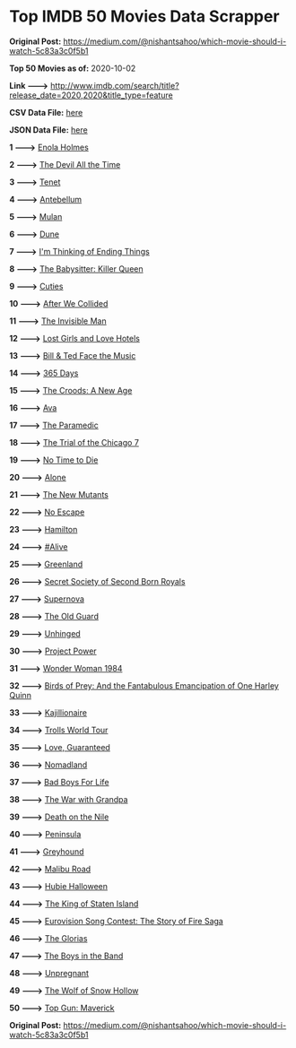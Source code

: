 # Top IMDB 50 Movies Data Scrapper

**Original Post:** https://medium.com/@nishantsahoo/which-movie-should-i-watch-5c83a3c0f5b1

**Top 50 Movies as of:** 2020-10-02

**Link --->** http://www.imdb.com/search/title?release_date=2020,2020&title_type=feature

**CSV Data File:** [here](/Data/data.csv)

**JSON Data File:** [here](/Data/data.json)

**1 --->** [Enola Holmes](https://www.imdb.com/title/tt7846844/?ref_=adv_li_tt)

**2 --->** [The Devil All the Time](https://www.imdb.com/title/tt7395114/?ref_=adv_li_tt)

**3 --->** [Tenet](https://www.imdb.com/title/tt6723592/?ref_=adv_li_tt)

**4 --->** [Antebellum](https://www.imdb.com/title/tt10065694/?ref_=adv_li_tt)

**5 --->** [Mulan](https://www.imdb.com/title/tt4566758/?ref_=adv_li_tt)

**6 --->** [Dune](https://www.imdb.com/title/tt1160419/?ref_=adv_li_tt)

**7 --->** [I'm Thinking of Ending Things](https://www.imdb.com/title/tt7939766/?ref_=adv_li_tt)

**8 --->** [The Babysitter: Killer Queen](https://www.imdb.com/title/tt11024272/?ref_=adv_li_tt)

**9 --->** [Cuties](https://www.imdb.com/title/tt9196192/?ref_=adv_li_tt)

**10 --->** [After We Collided](https://www.imdb.com/title/tt10362466/?ref_=adv_li_tt)

**11 --->** [The Invisible Man](https://www.imdb.com/title/tt1051906/?ref_=adv_li_tt)

**12 --->** [Lost Girls and Love Hotels](https://www.imdb.com/title/tt0920462/?ref_=adv_li_tt)

**13 --->** [Bill & Ted Face the Music](https://www.imdb.com/title/tt1086064/?ref_=adv_li_tt)

**14 --->** [365 Days](https://www.imdb.com/title/tt10886166/?ref_=adv_li_tt)

**15 --->** [The Croods: A New Age](https://www.imdb.com/title/tt2850386/?ref_=adv_li_tt)

**16 --->** [Ava](https://www.imdb.com/title/tt8784956/?ref_=adv_li_tt)

**17 --->** [The Paramedic](https://www.imdb.com/title/tt11127690/?ref_=adv_li_tt)

**18 --->** [The Trial of the Chicago 7](https://www.imdb.com/title/tt1070874/?ref_=adv_li_tt)

**19 --->** [No Time to Die](https://www.imdb.com/title/tt2382320/?ref_=adv_li_tt)

**20 --->** [Alone](https://www.imdb.com/title/tt7711170/?ref_=adv_li_tt)

**21 --->** [The New Mutants](https://www.imdb.com/title/tt4682266/?ref_=adv_li_tt)

**22 --->** [No Escape](https://www.imdb.com/title/tt8160834/?ref_=adv_li_tt)

**23 --->** [Hamilton](https://www.imdb.com/title/tt8503618/?ref_=adv_li_tt)

**24 --->** [#Alive](https://www.imdb.com/title/tt10620868/?ref_=adv_li_tt)

**25 --->** [Greenland](https://www.imdb.com/title/tt7737786/?ref_=adv_li_tt)

**26 --->** [Secret Society of Second Born Royals](https://www.imdb.com/title/tt10324122/?ref_=adv_li_tt)

**27 --->** [Supernova](https://www.imdb.com/title/tt11169050/?ref_=adv_li_tt)

**28 --->** [The Old Guard](https://www.imdb.com/title/tt7556122/?ref_=adv_li_tt)

**29 --->** [Unhinged](https://www.imdb.com/title/tt10059518/?ref_=adv_li_tt)

**30 --->** [Project Power](https://www.imdb.com/title/tt7550000/?ref_=adv_li_tt)

**31 --->** [Wonder Woman 1984](https://www.imdb.com/title/tt7126948/?ref_=adv_li_tt)

**32 --->** [Birds of Prey: And the Fantabulous Emancipation of One Harley Quinn](https://www.imdb.com/title/tt7713068/?ref_=adv_li_tt)

**33 --->** [Kajillionaire](https://www.imdb.com/title/tt8143990/?ref_=adv_li_tt)

**34 --->** [Trolls World Tour](https://www.imdb.com/title/tt6587640/?ref_=adv_li_tt)

**35 --->** [Love, Guaranteed](https://www.imdb.com/title/tt11100856/?ref_=adv_li_tt)

**36 --->** [Nomadland](https://www.imdb.com/title/tt9770150/?ref_=adv_li_tt)

**37 --->** [Bad Boys For Life](https://www.imdb.com/title/tt1502397/?ref_=adv_li_tt)

**38 --->** [The War with Grandpa](https://www.imdb.com/title/tt4532038/?ref_=adv_li_tt)

**39 --->** [Death on the Nile](https://www.imdb.com/title/tt7657566/?ref_=adv_li_tt)

**40 --->** [Peninsula](https://www.imdb.com/title/tt8850222/?ref_=adv_li_tt)

**41 --->** [Greyhound](https://www.imdb.com/title/tt6048922/?ref_=adv_li_tt)

**42 --->** [Malibu Road](https://www.imdb.com/title/tt2914760/?ref_=adv_li_tt)

**43 --->** [Hubie Halloween](https://www.imdb.com/title/tt10682266/?ref_=adv_li_tt)

**44 --->** [The King of Staten Island](https://www.imdb.com/title/tt9686708/?ref_=adv_li_tt)

**45 --->** [Eurovision Song Contest: The Story of Fire Saga](https://www.imdb.com/title/tt8580274/?ref_=adv_li_tt)

**46 --->** [The Glorias](https://www.imdb.com/title/tt7435316/?ref_=adv_li_tt)

**47 --->** [The Boys in the Band](https://www.imdb.com/title/tt10199914/?ref_=adv_li_tt)

**48 --->** [Unpregnant](https://www.imdb.com/title/tt10556022/?ref_=adv_li_tt)

**49 --->** [The Wolf of Snow Hollow](https://www.imdb.com/title/tt11140488/?ref_=adv_li_tt)

**50 --->** [Top Gun: Maverick](https://www.imdb.com/title/tt1745960/?ref_=adv_li_tt)

**Original Post:** https://medium.com/@nishantsahoo/which-movie-should-i-watch-5c83a3c0f5b1

